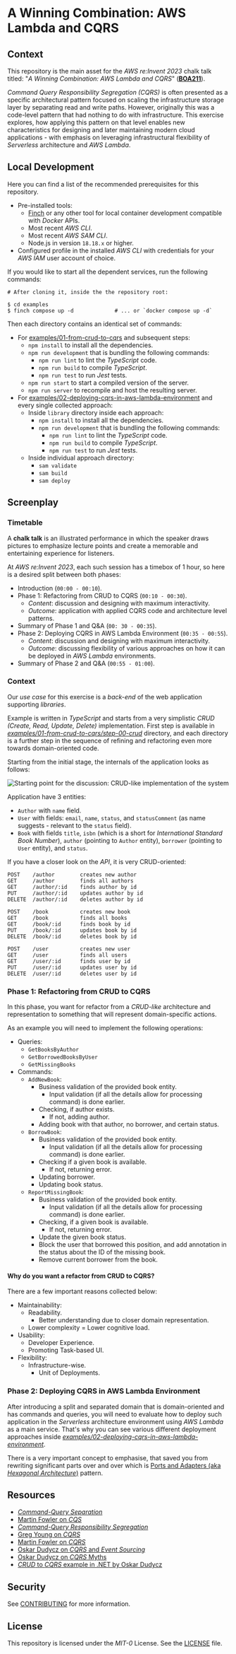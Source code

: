 # A Winning Combination: AWS Lambda and CQRS

## Context

This repository is the main asset for the *AWS re:Invent 2023* chalk talk titled: "*A Winning Combination: AWS Lambda and CQRS*" (**[BOA211](https://hub.reinvent.awsevents.com/attendee-portal/catalog/?search=boa211)**).

*Command Query Responsibility Segregation (CQRS)* is often presented as a specific architectural pattern focused on scaling the infrastructure storage layer by separating read and write paths. However, originally this was a code-level pattern that had nothing to do with infrastructure. This exercise explores, how applying this pattern on that level enables new characteristics for designing and later maintaining modern cloud applications - with emphasis on leveraging infrastructural flexibility of *Serverless* architecture and *AWS Lambda*.

## Local Development

Here you can find a list of the recommended prerequisites for this repository.

- Pre-installed tools:
  - [Finch](https://runfinch.com) or any other tool for local container development compatible with *Docker* APIs.
  - Most recent *AWS CLI*.
  - Most recent *AWS SAM CLI*.
  - Node.js in version `18.18.x` or higher.
- Configured profile in the installed *AWS CLI* with credentials for your *AWS IAM* user account of choice.

If you would like to start all the dependent services, run the following commands:

```shell
# After cloning it, inside the the repository root:

$ cd examples
$ finch compose up -d             # ... or `docker compose up -d`
```

Then each directory contains an identical set of commands:

- For [examples/01-from-crud-to-cqrs](./examples/01-from-crud-to-cqrs) and subsequent steps:
  - `npm install` to install all the dependencies.
  - `npm run development` that is bundling the following commands:
    - `npm run lint` to lint the *TypeScript* code.
    - `npm run build` to compile *TypeScript*.
    - `npm run test` to run *Jest* tests.
  - `npm run start` to start a compiled version of the server.
  - `npm run server` to recompile and host the resulting server.
- For [examples/02-deploying-cqrs-in-aws-lambda-environment](./examples/02-deploying-cqrs-in-aws-lambda-environment) and every single collected approach:
  - Inside `library` directory inside each approach:
    - `npm install` to install all the dependencies.
    - `npm run development` that is bundling the following commands:
      - `npm run lint` to lint the *TypeScript* code.
      - `npm run build` to compile *TypeScript*.
      - `npm run test` to run *Jest* tests.
  - Inside individual approach directory:
    - `sam validate`
    - `sam build`
    - `sam deploy`

## Screenplay

### Timetable

A **chalk talk** is an illustrated performance in which the speaker draws pictures to emphasize lecture points and create a memorable and entertaining experience for listeners.

At *AWS re:Invent 2023*, each such session has a timebox of 1 hour, so here is a desired split between both phases:

- Introduction (`00:00 - 00:10`).
- Phase 1: Refactoring from CRUD to CQRS (`00:10 - 00:30`).
  - _Content_: discussion and designing with maximum interactivity.
  - _Outcome_: application with applied CQRS code and architecture level patterns.
- Summary of Phase 1 and Q&A (`00: 30 - 00:35`).
- Phase 2: Deploying CQRS in AWS Lambda Environment (`00:35 - 00:55`).
  - _Content_: discussion and designing with maximum interactivity.
  - _Outcome_: discussing flexibility of various approaches on how it can be deployed in *AWS Lambda* environments.
- Summary of Phase 2 and Q&A (`00:55 - 01:00`).

### Context

Our *use case* for this exercise is a *back-end* of the web application supporting *libraries*.

Example is written in *TypeScript* and starts from a very simplistic *CRUD (Create, Read, Update, Delete)* implementation. First step is available in *[examples/01-from-crud-to-cqrs/step-00-crud](./examples/01-from-crud-to-cqrs/step-00-crud)* directory, and each directory is a further step in the sequence of refining and refactoring even more towards domain-oriented code.

Starting from the initial stage, the internals of the application looks as follows:

![Starting point for the discussion: CRUD-like implementation of the system](./docs/step-00-crud.png)

Application have 3 entities:

- `Author` with `name` field.
- `User` with fields: `email`, `name`, `status`, and `statusComment` (as name suggests - relevant to the `status` field).
- `Book` with fields `title`, `isbn` (which is a short for *International Standard Book Number*), `author` (pointing to `Author` entity), `borrower` (pointing to `User` entity), and `status`.

If you have a closer look on the *API*, it is very CRUD-oriented:

```text
POST    /author        creates new author
GET     /author        finds all authors
GET     /author/:id    finds author by id
PUT     /author/:id    updates author by id
DELETE  /author/:id    deletes author by id

POST    /book          creates new book
GET     /book          finds all books
GET     /book/:id      finds book by id
PUT     /book/:id      updates book by id
DELETE  /book/:id      deletes book by id

POST    /user          creates new user
GET     /user          finds all users
GET     /user/:id      finds user by id
PUT     /user/:id      updates user by id
DELETE  /user/:id      deletes user by id
```

### Phase 1: Refactoring from CRUD to CQRS

In this phase, you want for refactor from a *CRUD-like* architecture and representation to something that will represent domain-specific actions.

As an example you will need to implement the following operations:

- Queries:
  - `GetBooksByAuthor`
  - `GetBorrowedBooksByUser`
  - `GetMissingBooks`
- Commands:
  - `AddNewBook`:
    - Business validation of the provided book entity.
      - Input validation (if all the details allow for processing command) is done earlier.
    - Checking, if author exists.
      - If not, adding author.
    - Adding book with that author, no borrower, and certain status.
  - `BorrowBook`:
    - Business validation of the provided book entity.
      - Input validation (if all the details allow for processing command) is done earlier.
    - Checking if a given book is available.
      - If not, returning error.
    - Updating borrower.
    - Updating book status.
  - `ReportMissingBook`:
    - Business validation of the provided book entity.
      - Input validation (if all the details allow for processing command) is done earlier.
    - Checking, if a given book is available.
      - If not, returning error.
    - Update the given book status.
    - Block the user that borrowed this position, and add annotation in the status about the ID of the  missing book.
    - Remove current borrower from the book.

#### Why do you want a refactor from CRUD to CQRS?

There are a few important reasons collected below:

- Maintainability:
  - Readability.
    - Better understanding due to closer domain representation.
  - Lower complexity = Lower cognitive load.
- Usability:
  - Developer Experience.
  - Promoting Task-based UI.
- Flexibility:
  - Infrastructure-wise.
    - Unit of Deployments.

### Phase 2: Deploying CQRS in AWS Lambda Environment

After introducing a split and separated domain that is domain-oriented and has commands and queries, you will need to evaluate how to deploy such application in the *Serverless* architecture environment using *AWS Lambda* as a main service. That's why you can see various different deployment approaches inside *[examples/02-deploying-cqrs-in-aws-lambda-environment](./examples/02-deploying-cqrs-in-aws-lambda-environment)*.

There is a very important concept to emphasise, that saved you from rewriting significant parts over and over which is [Ports and Adapters (aka *Hexagonal Architecture*)](https://en.wikipedia.org/wiki/Hexagonal_architecture_(software)) pattern.

## Resources

- [*Command-Query Separation*](https://en.wikipedia.org/wiki/Command%E2%80%93query_separation)
- [Martin Fowler on *CQS*](https://martinfowler.com/bliki/CommandQuerySeparation.html)
- [*Command-Query Responsibility Segregation*](https://en.wikipedia.org/wiki/Command_Query_Responsibility_Segregation)
- [Greg Young on *CQRS*](https://cqrs.files.wordpress.com/2010/11/cqrs_documents.pdf)
- [Martin Fowler on *CQRS*](https://martinfowler.com/bliki/CQRS.html)
- [Oskar Dudycz on *CQRS* and *Event Sourcing*](https://event-driven.io/en/event_streaming_is_not_event_sourcing/)
- [Oskar Dudycz on *CQRS* Myths](https://event-driven.io/en/cqrs_facts_and_myths_explained/)
- [*CRUD* to *CQRS* example in .NET by Oskar Dudycz](https://github.com/oskardudycz/EventSourcing.NetCore/tree/main/Sample/CRUDToCQRS)

## Security

See [CONTRIBUTING](CONTRIBUTING.md#security-issue-notifications) for more information.

## License

This repository is licensed under the *MIT-0* License. See the [LICENSE](LICENSE) file.
